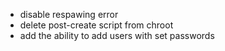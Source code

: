* disable respawing error
* delete post-create script from chroot
* add the ability to add users with set passwords
